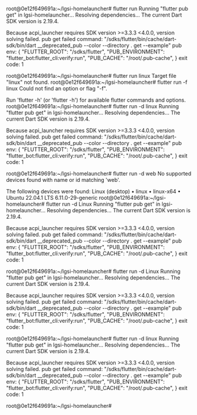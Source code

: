 root@0e12f649691a:~/lgsi-homelauncher# flutter run 
Running "flutter pub get" in lgsi-homelauncher...
Resolving dependencies... 
The current Dart SDK version is 2.19.4.

Because acpi_launcher requires SDK version >=3.3.3 <4.0.0, version solving failed.
pub get failed
command: "/sdks/flutter/bin/cache/dart-sdk/bin/dart __deprecated_pub --color --directory . get --example"
pub env: {
  "FLUTTER_ROOT": "/sdks/flutter",
  "PUB_ENVIRONMENT": "flutter_bot:flutter_cli:verify:run",
  "PUB_CACHE": "/root/.pub-cache",
}
exit code: 1


root@0e12f649691a:~/lgsi-homelauncher# flutter run linux
Target file "linux" not found.
root@0e12f649691a:~/lgsi-homelauncher# flutter run -f linux
Could not find an option or flag "-f".


Run 'flutter -h' (or 'flutter <command> -h') for available flutter commands and options.
root@0e12f649691a:~/lgsi-homelauncher# flutter run -d linux
Running "flutter pub get" in lgsi-homelauncher...
Resolving dependencies... 
The current Dart SDK version is 2.19.4.

Because acpi_launcher requires SDK version >=3.3.3 <4.0.0, version solving failed.
pub get failed
command: "/sdks/flutter/bin/cache/dart-sdk/bin/dart __deprecated_pub --color --directory . get --example"
pub env: {
  "FLUTTER_ROOT": "/sdks/flutter",
  "PUB_ENVIRONMENT": "flutter_bot:flutter_cli:verify:run",
  "PUB_CACHE": "/root/.pub-cache",
}
exit code: 1


root@0e12f649691a:~/lgsi-homelauncher# flutter run -d web
No supported devices found with name or id matching 'web'.

The following devices were found:
Linux (desktop) • linux • linux-x64 • Ubuntu 22.04.1 LTS 6.11.0-29-generic
root@0e12f649691a:~/lgsi-homelauncher# flutter run -d Linux
Running "flutter pub get" in lgsi-homelauncher...
Resolving dependencies... 
The current Dart SDK version is 2.19.4.

Because acpi_launcher requires SDK version >=3.3.3 <4.0.0, version solving failed.
pub get failed
command: "/sdks/flutter/bin/cache/dart-sdk/bin/dart __deprecated_pub --color --directory . get --example"
pub env: {
  "FLUTTER_ROOT": "/sdks/flutter",
  "PUB_ENVIRONMENT": "flutter_bot:flutter_cli:verify:run",
  "PUB_CACHE": "/root/.pub-cache",
}
exit code: 1


root@0e12f649691a:~/lgsi-homelauncher# flutter run -d Linux
Running "flutter pub get" in lgsi-homelauncher...
Resolving dependencies... 
The current Dart SDK version is 2.19.4.

Because acpi_launcher requires SDK version >=3.3.3 <4.0.0, version solving failed.
pub get failed
command: "/sdks/flutter/bin/cache/dart-sdk/bin/dart __deprecated_pub --color --directory . get --example"
pub env: {
  "FLUTTER_ROOT": "/sdks/flutter",
  "PUB_ENVIRONMENT": "flutter_bot:flutter_cli:verify:run",
  "PUB_CACHE": "/root/.pub-cache",
}
exit code: 1


root@0e12f649691a:~/lgsi-homelauncher# flutter run -d linux
Running "flutter pub get" in lgsi-homelauncher...
Resolving dependencies... 
The current Dart SDK version is 2.19.4.

Because acpi_launcher requires SDK version >=3.3.3 <4.0.0, version solving failed.
pub get failed
command: "/sdks/flutter/bin/cache/dart-sdk/bin/dart __deprecated_pub --color --directory . get --example"
pub env: {
  "FLUTTER_ROOT": "/sdks/flutter",
  "PUB_ENVIRONMENT": "flutter_bot:flutter_cli:verify:run",
  "PUB_CACHE": "/root/.pub-cache",
}
exit code: 1


root@0e12f649691a:~/lgsi-homelauncher# 

